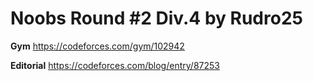 # Noobs Round #2 Div.4 by Rudro25
**Gym**
https://codeforces.com/gym/102942


**Editorial**
https://codeforces.com/blog/entry/87253
